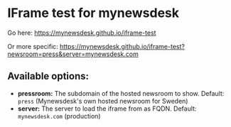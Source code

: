 # IFrame test for mynewsdesk

Go here: https://mynewsdesk.github.io/iframe-test

Or more specific: https://mynewsdesk.github.io/iframe-test?newsroom=press&server=mynewsdesk.com

## Available options:

- **pressroom:** The subdomain of the hosted newsroom to show. Default: `press` (Mynewsdesk's own hosted newsroom for Sweden)
- **server:** The server to load the iframe from as FQDN. Default: `mynewsdesk.com` (production)
